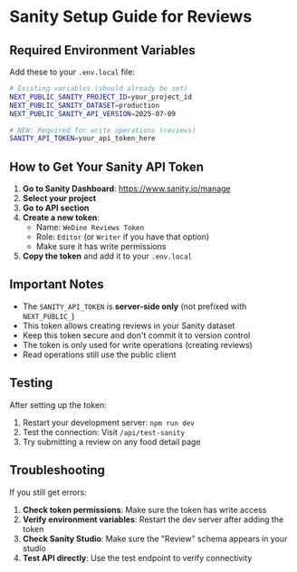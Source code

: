 # Sanity Setup Guide for Reviews

## Required Environment Variables

Add these to your `.env.local` file:

```bash
# Existing variables (should already be set)
NEXT_PUBLIC_SANITY_PROJECT_ID=your_project_id
NEXT_PUBLIC_SANITY_DATASET=production
NEXT_PUBLIC_SANITY_API_VERSION=2025-07-09

# NEW: Required for write operations (reviews)
SANITY_API_TOKEN=your_api_token_here
```

## How to Get Your Sanity API Token

1. **Go to Sanity Dashboard**: https://www.sanity.io/manage
2. **Select your project**
3. **Go to API section**
4. **Create a new token**:
   - Name: `WeDine Reviews Token`
   - Role: `Editor` (or `Writer` if you have that option)
   - Make sure it has write permissions
5. **Copy the token** and add it to your `.env.local`

## Important Notes

- The `SANITY_API_TOKEN` is **server-side only** (not prefixed with `NEXT_PUBLIC_`)
- This token allows creating reviews in your Sanity dataset
- Keep this token secure and don't commit it to version control
- The token is only used for write operations (creating reviews)
- Read operations still use the public client

## Testing

After setting up the token:

1. Restart your development server: `npm run dev`
2. Test the connection: Visit `/api/test-sanity`
3. Try submitting a review on any food detail page

## Troubleshooting

If you still get errors:

1. **Check token permissions**: Make sure the token has write access
2. **Verify environment variables**: Restart the dev server after adding the token
3. **Check Sanity Studio**: Make sure the "Review" schema appears in your studio
4. **Test API directly**: Use the test endpoint to verify connectivity 